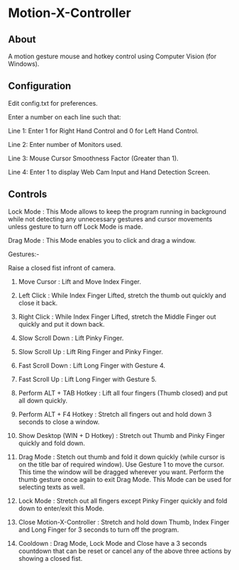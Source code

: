 # Motion-X-Controller

About
---
A motion gesture mouse and hotkey control using Computer Vision (for Windows).


Configuration
---
Edit config.txt for preferences.

Enter a number on each line such that:

Line 1: Enter 1 for Right Hand Control and 0 for Left Hand Control.

Line 2: Enter number of Monitors used.

Line 3: Mouse Cursor Smoothness Factor (Greater than 1).

Line 4: Enter 1 to display Web Cam Input and Hand Detection Screen.


Controls
---

Lock Mode   :   This Mode allows to keep the program running in background
                while not detecting any unnecessary gestures and cursor
                movements unless gesture to turn off Lock Mode is made.

Drag Mode   :   This Mode enables you to click and drag a window.

Gestures:-

Raise a closed fist infront of camera.

1) Move Cursor  :   Lift and Move Index Finger.

2) Left Click   :   While Index Finger Lifted, stretch the thumb out quickly and close
                    it back.

3) Right Click  :   While Index Finger Lifted, stretch the Middle Finger out quickly and
                    put it down back.

4) Slow Scroll Down :   Lift Pinky Finger.

5) Slow Scroll Up   :   Lift Ring Finger and Pinky Finger.

6) Fast Scroll Down :   Lift Long Finger with Gesture 4.

7) Fast Scroll Up   :   Lift Long Finger with Gesture 5.

8) Perform ALT + TAB Hotkey :   Lift all four fingers (Thumb closed) and
                                put all down quickly.

9) Perform ALT + F4 Hotkey  :   Stretch all fingers out and hold down 3 seconds
                                to close a window.

10) Show Desktop (WIN + D Hotkey)    :   Stretch out Thumb and Pinky Finger
                                            quickly and fold down.

11) Drag Mode   :   Stetch out thumb and fold it down quickly (while cursor
                    is on the title bar of required window). Use Gesture 1
                    to move the cursor. This time the window will be dragged
                    wherever you want. Perform the thumb gesture once again
                    to exit Drag Mode. This Mode can be used for selecting
                    texts as well.

12) Lock Mode   :   Stretch out all fingers except Pinky Finger quickly
                    and fold down to enter/exit this Mode.

13) Close Motion-X-Controller   :   Stretch and hold down Thumb, Index Finger
                                    and Long Finger for 3 seconds to turn off
                                    the program.

14) Cooldown    :   Drag Mode, Lock Mode and Close have a 3 seconds countdown that
                    can be reset or cancel any of the above three actions by
                    showing a closed fist.